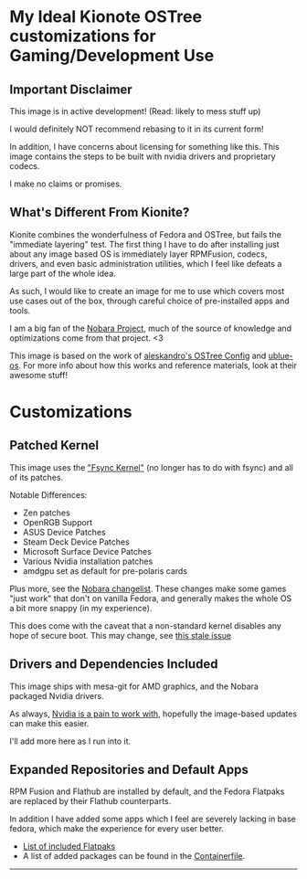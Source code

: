 # My Ideal Kionote OSTree customizations for Gaming/Development Use

## Important Disclaimer
This image is in active development! (Read: likely to mess stuff up)

I would definitely NOT recommend rebasing to it in its current form!

In addition, I have concerns about licensing for something like this. This image contains the steps to be built with nvidia drivers and proprietary codecs.

I make no claims or promises.


## What's Different From Kionite?

Kionite combines the wonderfulness of Fedora and OSTree, but fails the "immediate layering" test. The first thing I have to do after installing just about any image based OS is immediately layer RPMFusion, codecs, drivers, and even basic administration utilities, which I feel like defeats a large part of the whole idea.

As such, I would like to create an image for me to use which covers most use cases out of the box, through careful choice of pre-installed apps and tools.

I am a big fan of the [Nobara Project](https://nobaraproject.org), much of the source of knowledge and optimizations come from that project. <3

This image is based on the work of [aleskandro's OSTree Config](https://github.com/aleskandro/my-ostree-config) and [ublue-os](https://github.com/ublue-os/base). For more info about how this works and reference materials, look at their awesome stuff!

# Customizations

## Patched Kernel
This image uses the ["Fsync Kernel"](https://copr.fedorainfracloud.org/coprs/sentry/kernel-fsync/) (no longer has to do with fsync) and all of its patches.

Notable Differences:
- Zen patches
- OpenRGB Support
- ASUS Device Patches
- Steam Deck Device Patches
- Microsoft Surface Device Patches
- Various Nvidia installation patches
- amdgpu set as default for pre-polaris cards

Plus more, see the [Nobara changelist](https://nobaraproject.org). These changes make some games "just work" that don't on vanilla Fedora, and generally makes the whole OS a bit more snappy (in my experience).

This does come with the caveat that a non-standard kernel disables any hope of secure boot. This may change, see [this stale issue](https://bugzilla.redhat.com/show_bug.cgi?id=2070866)

## Drivers and Dependencies Included
This image ships with mesa-git for AMD graphics, and the Nobara packaged Nvidia drivers.

As always, [Nvidia is a pain to work with](https://nobaraproject.org/docs/nvidia-troubleshooting/the-never-ending-nvidia-driver-story/), hopefully the image-based updates can make this easier.

I'll add more here as I run into it.

## Expanded Repositories and Default Apps
RPM Fusion and Flathub are installed by default, and the Fedora Flatpaks are replaced by their Flathub counterparts.

In addition I have added some apps which I feel are severely lacking in base fedora, which make the experience for every user better.

- [List of included Flatpaks](root/usr/share/ensure-flatpak/applications.list)
- A list of added packages can be found in the [Containerfile](Containerfile).

<hr>

